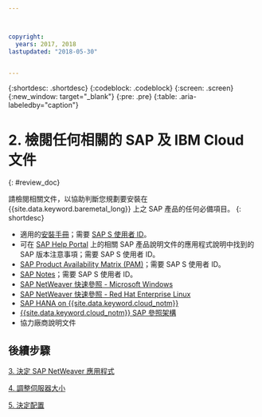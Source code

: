 ```yaml
---



copyright:
  years: 2017, 2018
lastupdated: "2018-05-30"


---
```


{:shortdesc: .shortdesc}
{:codeblock: .codeblock}
{:screen: .screen}
{:new_window: target="_blank"}
{:pre: .pre}
{:table: .aria-labeledby="caption"}


# 2. 檢閱任何相關的 SAP 及 IBM Cloud 文件
{: #review_doc}

請檢閱相關文件，以協助判斷您規劃要安裝在 {{site.data.keyword.baremetal_long}} 上之 SAP 產品的任何必備項目。
{: shortdesc}

  * 適用的[安裝手冊](https://support.sap.com/software/installations.html)；需要 [SAP S 使用者 ID](/docs/infrastructure/sap-netweaver/sap-index.html#getting-started)。
  * 可在 [SAP Help Portal](https://help.sap.com/) 上的相關 SAP 產品說明文件的應用程式說明中找到的 SAP 版本注意事項；需要 SAP S 使用者 ID。
  * [SAP Product Availability Matrix (PAM)](https://apps.support.sap.com/sap/support/pam)；需要 SAP S 使用者 ID。
  * [SAP Notes](https://support.sap.com/notes)；需要 SAP S 使用者 ID。
  * [SAP NetWeaver 快速參照 - Microsoft Windows](https://console.bluemix.net/docs/infrastructure/sap-netweaver-ms-qrg/ms-index.html#getting-started)
  * [SAP NetWeaver 快速參照 - Red Hat Enterprise Linux](https://console.bluemix.net/docs/infrastructure/sap-netweaver-rhel-qrg/rhel-index.html#getting-started)
  * [SAP HANA on {{site.data.keyword.cloud_notm}}](https://console.bluemix.net/docs/infrastructure/sap-hana/hana-index.html#getting-started)
  * [{{site.data.keyword.cloud_notm}} SAP 參照架構](https://console.bluemix.net/docs/infrastructure/sap-reference-architecture/sap-ra-index.html#getting-started)
  * 協力廠商說明文件
  
## 後續步驟
  
  [3. 決定 SAP NetWeaver 應用程式](/docs/infrastructure/sap-netweaver/sap-determine-apps.html)
    
  [4. 調整伺服器大小](/docs/infrastructure/sap-netweaver/sap-size-server.html)
    
  [5. 決定配置](/docs/infrastructure/sap-netweaver/sap-determine-configuration.html)
